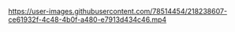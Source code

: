 

https://user-images.githubusercontent.com/78514454/218238607-ce61932f-4c48-4b0f-a480-e7913d434c46.mp4

